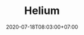 ---
title     : "Helium"
thumbnail : "helium"
address   : "https://helium.com"
sitemap   : false
date      : 2020-07-18T08:03:00+07:00
---